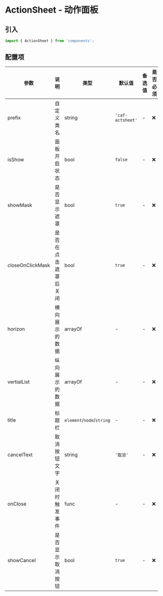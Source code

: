 # ActionSheet - 动作面板

## 引入
```jsx
import { ActionSheet } from 'components';
```

## 配置项
| 参数 | 说明 | 类型 | 默认值 |备选值 | 是否必须 |
| --- | --- | --- | --- | --- | --- |
| prefix | 自定义类名 | string | `'caf-actsheet'` | - | ❌ |
| isShow | 面板开启状态 | bool | `false` | - | ❌ |
| showMask | 是否显示遮罩 | bool | `true` | - | ❌ |
| closeOnClickMask | 是否在点击遮罩后关闭 | bool | `true` | - | ❌ |
| horizon | 横向展示的数据 | arrayOf | - | - | ❌ |
| vertialList | 纵向展示的数据 | arrayOf | - | - | ❌ |
| title | 标题栏 | `element`/`node`/`string` | - | - | ❌ |
| cancelText | 取消按钮文字 | string | `'取消'` | - | ❌ |
| onClose | 关闭时触发事件 | func | - | - | ❌ |
| showCancel | 是否显示取消按钮 | bool | `true` | - | ❌ |
